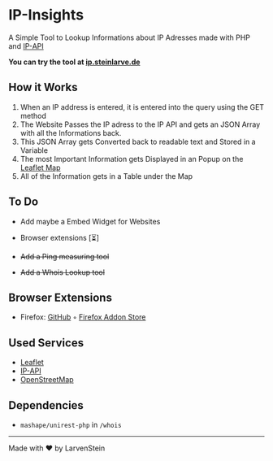 # IP-Insights
A Simple Tool to Lookup Informations about IP Adresses made with PHP and [IP-API](https://ip-api.com/ "IP-API")

**You can try the tool at [ip.steinlarve.de](https://ip.steinlarve.de/ "ip.steinlarve.de")**

## How it Works
1. When an IP address is entered, it is entered into the query using the GET method
2. The Website Passes the IP adress to the IP API and gets an JSON Array with all the Informations back. 
3. This JSON Array gets Converted back to readable text and Stored in a Variable
4. The most Important Information gets Displayed in an Popup on the [Leaflet Map](https://leafletjs.com/ "Leaflet Map")
5. All of the Information gets in a Table under the Map

## To Do
- Add maybe a Embed Widget for Websites
- Browser extensions [&#9203;]


- ~~Add a Ping measuring tool~~ 
- ~~Add a Whois Lookup tool~~

## Browser Extensions
- Firefox: [GitHub](https://github.com/LarvenStein/IP-Insights-for-Firefox) ◦ [Firefox Addon Store](https://addons.mozilla.org/en-US/firefox/addon/ip-insights/)

## Used Services
- [Leaflet](https://leafletjs.com/ "Leaflet")
- [IP-API](https://ip-api.com/ "IP-API")
- [OpenStreetMap](https://www.openstreetmap.org/ "OpenStreetMap")

## Dependencies
- `mashape/unirest-php` in `/whois`


------------


Made with &hearts; by LarvenStein
